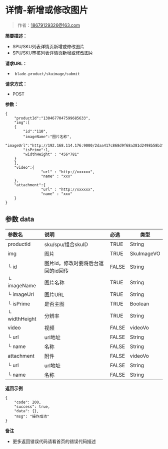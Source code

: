 # 详情-新增或修改图片

> 作者：18679129326@163.com

**简要描述：** 

- SPU/SKU列表详情页新增或修改图片
- SPU/SKU审核列表详情页新增或修改图片

**请求URL：** 
- ` blade-product/skuimage/submit`
  
**请求方式：**
- POST 

**参数：** 
```
{
	"productId":"1304677047599685633",
	"img":[
	{
		"id":"110",
		"imageName":"图片名称",
		"imageUrl":"http://192.168.114.176:9000/2daa417c868d9f68a381d2498b58b3fa.png",
		"isPrime":1,
		"widthHeight" : "456*781"
	}
	],
	"video":{
				"url" : "http://xxxxxx",
				"name" : "xxx"
	},
	"attachment":{
				"url" : "http://xxxxxx",
				"name" : "xxx"
	}
}
```

## 参数 data

|参数名|说明|必选|类型|
|:----    |:---|:----- |-----   |
|productId|	sku/spu/组合skuID	|	TRUE	|	String		|
|img|	图片	|	TRUE	|	SkuImageVO		|
|└ id|	图片id，修改时要将后台返回的id回传	|	FALSE	|	String		|
|└ imageName|	图片名称	|	TRUE	|	String		|
|└ imageUrl|	图片URL	|	TRUE	|	String		|
|└ isPrime|	是否主图	|	TRUE	|	Boolean		|
|└ widthHeight|	分辨率	|	TRUE	|	String		|
|video|	视频	|	FALSE	|	videoVo		|
|└ url|	url地址	|	FALSE	|	String		|
|└ name|	名称	|	FALSE	|	String		|
|attachment|	附件 	|	FALSE	|	videoVo		|
|└ url|	url地址	|	FALSE	|	String		|
|└ name|	名称	|	FALSE	|	String		|

 **返回示例**
``` 
{
    "code": 200,
    "success": true,
    "data": {},
    "msg": "操作成功"
}
```


 **备注** 

- 更多返回错误代码请看首页的错误代码描述